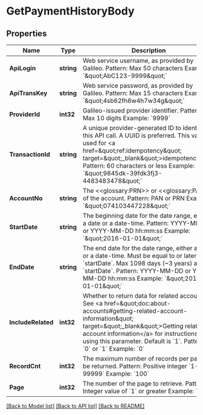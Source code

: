 # GetPaymentHistoryBody

## Properties
Name | Type | Description | Notes
------------ | ------------- | ------------- | -------------
**ApiLogin** | **string** | Web service username, as provided by Galileo. Pattern: Max 50 characters Example: &#x60;\&quot;AbC123-9999\&quot;&#x60; | [default to AbC123-9999]
**ApiTransKey** | **string** | Web service password, as provided by Galileo. Pattern: Max 15 characters Example: &#x60;\&quot;4sb62fh6w4h7w34g\&quot;&#x60; | [default to 4sb62fh6w4h7w34g]
**ProviderId** | **int32** | Galileo-issued provider identifier. Pattern: Max 10 digits Example: &#x60;9999&#x60; | [default to 9999]
**TransactionId** | **string** | A unique provider-generated ID to identify this API call. A UUID is preferred. This value is used for &lt;a href&#x3D;\&quot;ref:idempotency\&quot; target&#x3D;\&quot;_blank\&quot;&gt;idempotency&lt;/a&gt;. Pattern: 60 characters or less Example: &#x60;\&quot;9845dk-39fdk3fj3-4483483478\&quot;&#x60; | [default to 123e4567-e89b-12d3-a456-426614174000]
**AccountNo** | **string** | The &lt;&lt;glossary:PRN&gt;&gt; or &lt;&lt;glossary:PAN&gt;&gt; of the account. Pattern: PAN or PRN Example: &#x60;\&quot;074103447228\&quot;&#x60; | [default to 074103447228]
**StartDate** | **string** | The beginning date for the date range, either a date or a date-time. Pattern: YYYY-MM-DD or YYYY-MM-DD hh:mm:ss Example: &#x60;\&quot;2016-01-01\&quot;&#x60; | [default to Fri Jan 01 00:00:00 GMT 2016]
**EndDate** | **string** | The end date for the date range, either a date or a date-time. Must be equal to or later than &#x60;startDate&#x60;. Max 1098 days (~3 years) after &#x60;startDate&#x60;.  Pattern: YYYY-MM-DD or YYYY-MM-DD hh:mm:ss Example: &#x60;\&quot;2016-01-01\&quot;&#x60; | [default to Fri Jan 01 00:00:00 GMT 2016]
**IncludeRelated** | **int32** | Whether to return data for related accounts. See &lt;a href&#x3D;\&quot;doc:about-accounts#getting-related-account-information\&quot; target&#x3D;\&quot;_blank\&quot;&gt;Getting related account information&lt;/a&gt; for instructions on using this parameter. Default is &#x60;1&#x60;. Pattern: &#x60;0&#x60; or &#x60;1&#x60; Example: &#x60;0&#x60; | [optional] [default to null]
**RecordCnt** | **int32** | The maximum number of records per page to be returned. Pattern: Positive integer &#x60;1-99999&#x60; Example: &#x60;100&#x60; | [optional] [default to null]
**Page** | **int32** | The number of the page to retrieve. Pattern: Integer value of &#x60;1&#x60; or greater Example: &#x60;3&#x60; | [optional] [default to 1]

[[Back to Model list]](../README.md#documentation-for-models) [[Back to API list]](../README.md#documentation-for-api-endpoints) [[Back to README]](../README.md)

